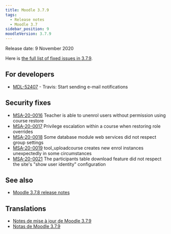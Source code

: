 ```yaml
---
title: Moodle 3.7.9
tags:
  - Release notes
  - Moodle 3.7
sidebar_position: 9
moodleVersion: 3.7.9
---
```


Release date: 9 November 2020

Here is [the full list of fixed issues in 3.7.9](https://tracker.moodle.org/secure/IssueNavigator!executeAdvanced.jspa?jqlQuery=project+%3D+mdl+AND+resolution+%3D+fixed+AND+fixVersion+in+%28%223.7.9%22%29+ORDER+BY+priority+DESC&runQuery=true&clear=true).

## For developers

- [MDL-52407](https://tracker.moodle.org/browse/MDL-52407) - Travis: Start sending e-mail notifications

## Security fixes

- [MSA-20-0016](https://moodle.org/mod/forum/discuss.php?d=413935) Teacher is able to unenrol users without permission using course restore
- [MSA-20-0017](https://moodle.org/mod/forum/discuss.php?d=413936) Privilege escalation within a course when restoring role overrides
- [MSA-20-0018](https://moodle.org/mod/forum/discuss.php?d=413938) Some database module web services did not respect group settings
- [MSA-20-0019](https://moodle.org/mod/forum/discuss.php?d=413939) tool_uploadcourse creates new enrol instances unexpectedly in some circumstances
- [MSA-20-0021](https://moodle.org/mod/forum/discuss.php?d=413941) The participants table download feature did not respect the site's "show user identity" configuration

## See also

- [Moodle 3.7.8 release notes](/general/releases/3.7/3.7.8)

## Translations

- [Notes de mise à jour de Moodle 3.7.9](https://docs.moodle.org/fr/Notes_de_mise_à_jour_de_Moodle_3.7.9)
- [Notas de Moodle 3.7.9](https://docs.moodle.org/es/Notas_de_Moodle_3.7.9)
